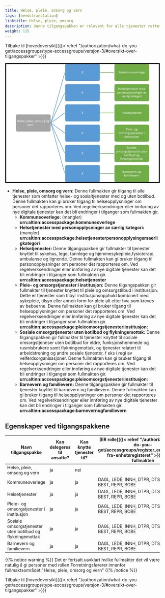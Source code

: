 ```yaml
---
title: Helse, pleie, omsorg og vern
tags: [needstranslation]
linktitle: Helse, pleie, omsorg
description: Denne tilgangspakken er relevant for alle tjenester rettet mot virksomheter med aktivitet innen Helse, pleie, omsorg og vern
weight: 115
---
```


Tilbake til [hovedoversikt]({{< relref "/authorization/what-do-you-get/accessgroups/type-accessgroups/versjon-3/#oversikt-over-tilgangspakker" >}})


![Helse, pleie, omsorg og vern](hpom.jpg "Helse, pleie, omsorg og vern")
- **Helse, pleie, omsorg og vern:** Denne fullmakten gir tilgang til alle tjenester som omfatter helse- og sosialtjenester med og uten botilbud. Denne fullmakten kan gi bruker tilgang til helseopplysninger om personer det rapporteres om. Ved regelverksendringer eller innføring av nye digitale tjenester kan det bli endringer i tilganger som fullmakten gir.
	- **Kommuneoverlege:** (mangler)		**urn:altinn:accesspackage:kommuneoverlege**
	- **Helsetjenester med personopplysninger av særlig kategori:** (mangler)	 **urn:altinn:accesspackage:helsetjenesterpersonopplysingersaerligkategori**
	- **Helsetjenester:** Denne tilgangspakken gir fullmakter til tjenester knyttet til sykehus, lege, tannlege og hjemmesykepleie,fysioterapi, ambulanse og lignende. Denne fullmakten kan gi bruker tilgang til personopplysninger om personer det rapporteres om. Ved regelverksendringer eller innføring av nye digitale tjenester kan det bli endringer i tilganger som fullmakten gir. **urn:altinn:accesspackage:helsetjenester**
	- **Pleie- og omsorgstjenester i institusjon:** Denne tilgangspakken gir fullmakter til tjenester knyttet til pleie og omsorgstilbud i institursjon. Dette er tjenester som tilbyr institusjonsopphold kombinert med sykepleie, tilsyn eller annen form for pleie alt etter hva som kreves av beboerne. Denne fullmakten kan gi bruker tilgang til helseopplysninger om personer det rapporteres om. Ved regelverksendringer eller innføring av nye digitale tjenester kan det bli endringer i tilganger som fullmakten gir. **urn:altinn:accesspackage:pleieomsorgstjenesteriinstitusjon:**
	- **Sosiale omsorgstjenester uten botilbud og flykningemottak:** Denne tilgangspakken gir fullmakter til tjenester knyttet til sosiale omsorgstjeneser uten botilbud for eldre, funksjonshemmede og rusmisbrukere samt flykningemottak, og tjenester relatert til arbeidstrening og andre sosiale tjenester, f eks i regi av velferdsorganisasjoner. Denne fullmakten kan gi bruker tilgang til helseopplysninger om personer det rapporteres om. Ved regelverksendringer eller innføring av nye digitale tjenester kan det bli endringer i tilganger som fullmakten gir.  **urn:altinn:accesspackage:pleieomsorgstjenesteriinstitusjon:**
	- **Barnevern og familievern:** Denne tilgangspakken gir fullmakter til tjenester knyttet til barnevern og familievern. Denne fullmakten kan gi bruker tilgang til helseopplysninger om personer det rapporteres om. Ved regelverksendringer eller innføring av nye digitale tjenester kan det bli endringer i tilganger som fullmakten gir.  **urn:altinn:accesspackage:barnevernogfamilievern**


## Egenskaper ved tilgangspakkene
|Navn tillgangspakke|Kan delegeres til ansatte?|Kan knytte tjenester til?|[ER rolle]({{< relref "/authorization/what-do-you-get/accessgroups/register_er/#rolletyper-fra-enhetsregisteret" >}}) som får fullmakten|
|---|---|---|---|
|Helse, pleie, omsorg og vern| ja|nei||
|Kommuneoverlege|ja|ja|DAGL, LEDE, INNH, DTPR, DTSO, KOMP, BEST, REPR, BOBE|
|Helsetjenester|ja|ja|DAGL, LEDE, INNH, DTPR, DTSO, KOMP, BEST, REPR, BOBE|
|Pleie- og omsorgstjenester i institusjon|ja|ja|DAGL, LEDE, INNH, DTPR, DTSO, KOMP, BEST, REPR, BOBE|
|Sosiale omsorgstjenester uten botilbud og flykningemottak|ja|ja|DAGL, LEDE, INNH, DTPR, DTSO, KOMP, BEST, REPR, BOBE|
|Barnevern og familievern|ja|ja|DAGL, LEDE, INNH, DTPR, DTSO, KOMP, BEST, REPR, BOBE|

{{% notice warning %}} Det er fortsatt uavklart hvilke fullmakter det vil være natulig å gi personer med rollen Forretningsførerer innenfor fullmaktsområdet "Helse, pleie, omsorg og vern" {{% /notice %}}

Tilbake til [hovedoversikt]({{< relref "/authorization/what-do-you-get/accessgroups/type-accessgroups/versjon-3/#oversikt-over-tilgangspakker" >}})